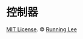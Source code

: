 # 控制器













[MIT License](https://opensource.org/licenses/mit-license.html). ©  [Running Lee](mailto:lihui870920@gmail.com)